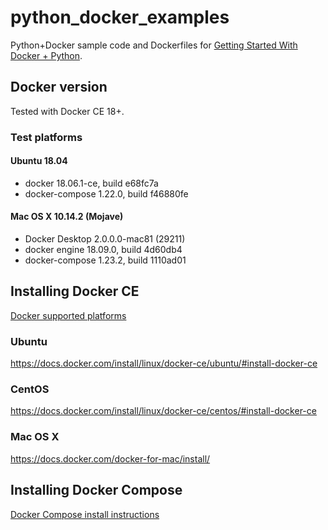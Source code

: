 # python_docker_examples
Python+Docker sample code and Dockerfiles for [Getting Started With Docker + Python](https://docs.google.com/presentation/d/1rodpkiL5FhIlL5XfQtAtBB49CxisJmEQ5n1VxL-w6Ks/edit?usp=sharing).

## Docker version

Tested with Docker CE 18+.

### Test platforms
#### Ubuntu 18.04

* docker 18.06.1-ce, build e68fc7a
* docker-compose 1.22.0, build f46880fe

#### Mac OS X 10.14.2 (Mojave)

* Docker Desktop 2.0.0.0-mac81 (29211)
* docker engine 18.09.0, build 4d60db4
* docker-compose 1.23.2, build 1110ad01

## Installing Docker CE

[Docker supported platforms](https://docs.docker.com/install/#supported-platforms)

### Ubuntu
https://docs.docker.com/install/linux/docker-ce/ubuntu/#install-docker-ce

### CentOS
https://docs.docker.com/install/linux/docker-ce/centos/#install-docker-ce

### Mac OS X
https://docs.docker.com/docker-for-mac/install/

## Installing Docker Compose

[Docker Compose install instructions](https://docs.docker.com/compose/install/#install-compose)
